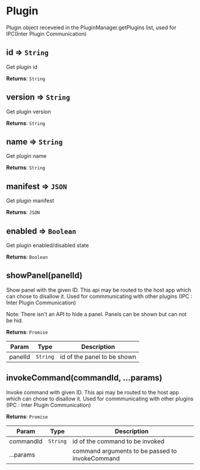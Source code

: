 
<a name="plugin" id="plugin"></a>

# Plugin
Plugin object receveied in the PluginManager.getPlugins list, used for IPC(Inter Plugin Communication)


<a name="plugin-id" id="plugin-id"></a>

## id ⇒ `String`
Get plugin id

**Returns**: `String`  


<a name="plugin-version" id="plugin-version"></a>

## version ⇒ `String`
Get plugin version

**Returns**: `String`  


<a name="plugin-name" id="plugin-name"></a>

## name ⇒ `String`
Get plugin name

**Returns**: `String`  


<a name="plugin-manifest" id="plugin-manifest"></a>

## manifest ⇒ `JSON`
Get plugin manifest

**Returns**: `JSON`  


<a name="plugin-enabled" id="plugin-enabled"></a>

## enabled ⇒ `Boolean`
Get plugin enabled/disabled state

**Returns**: `Boolean`  


<a name="plugin-showpanel" id="plugin-showpanel"></a>

## showPanel(panelId)
Show panel with the given ID. This api may be routed to the host app which can chose to disallow it. Used for commmunicating with other plugins (IPC : Inter Plugin Communication)

Note: There isn't an API to hide a panel. Panels can be shown but can not be hid.

**Returns**: `Promise`  

| Param | Type | Description |
| --- | --- | --- |
| panelId | `String` | id of the panel to be shown |



<a name="plugin-invokecommand" id="plugin-invokecommand"></a>

## invokeCommand(commandId, ...params)
Invoke command with given ID. This api may be routed to the host app which can chose to disallow it.
Used for commmunicating with other plugins (IPC : Inter Plugin Communication)

**Returns**: `Promise`  

| Param | Type | Description |
| --- | --- | --- |
| commandId | `String` | id of the command to be invoked |
| ...params |  | command arguments to be passed to invokeCommand |


  